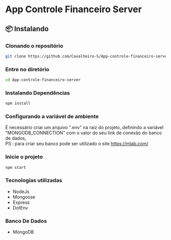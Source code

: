 # App Controle Financeiro Server

## 📦 Instalando

### Clonando o repositório
```bash
git clone https://github.com/Cavalheiro-S/App-controle-financeiro-server.git
```
### Entre no diretório
```bash
cd App-controle-financeiro-server
```

### Instalando Dependências
```bash
npm install
```
### Configurando a variável de ambiente
É necessário criar um arquivo ".env" na raiz do projeto, definindo a variável "MONGODB_CONNECTION" com o valor do seu link de conexão do banco de dados, 
<br>PS : para criar seu banco pode ser utilizado o site https://mlab.com/ 

### Inicie o projeto
```bash
npm start
```
### Tecnologias utilizadas
- NodeJs
- Mongoose
- Express
- DotEnv

### Banco De Dados
- MongoDB
